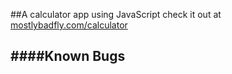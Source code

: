 ##A calculator app using JavaScript
check it out at [mostlybadfly.com/calculator](http://www.mostlybadfly.com/calculator)



####Known Bugs
-
